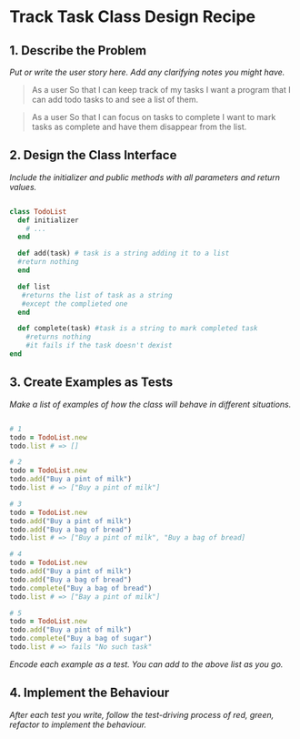 # Track Task Class Design Recipe

## 1. Describe the Problem

_Put or write the user story here. Add any clarifying notes you might have._

> As a user
> So that I can keep track of my tasks
> I want a program that I can add todo tasks to and see a list of them.

> As a user
> So that I can focus on tasks to complete
> I want to mark tasks as complete and have them disappear from the list.


## 2. Design the Class Interface

_Include the initializer and public methods with all parameters and return values._

```ruby

class TodoList
  def initializer 
    # ...
  end

  def add(task) # task is a string adding it to a list
  #return nothing   
  end

  def list
   #returns the list of task as a string 
   #except the complieted one 
  end

  def complete(task) #task is a string to mark completed task
    #returns nothing 
    #it fails if the task doesn't dexist
end

```

## 3. Create Examples as Tests

_Make a list of examples of how the class will behave in different situations._

```ruby

# 1
todo = TodoList.new
todo.list # => []

# 2
todo = TodoList.new
todo.add("Buy a pint of milk")
todo.list # => ["Buy a pint of milk"]

# 3
todo = TodoList.new
todo.add("Buy a pint of milk")
todo.add("Buy a bag of bread")
todo.list # => ["Buy a pint of milk", "Buy a bag of bread]

# 4
todo = TodoList.new
todo.add("Buy a pint of milk")
todo.add("Buy a bag of bread")
todo.complete("Buy a bag of bread")
todo.list # => ["Bay a pint of milk"]

# 5
todo = TodoList.new
todo.add("Buy a pint of milk")
todo.complete("Buy a bag of sugar")
todo.list # => fails "No such task"

```

_Encode each example as a test. You can add to the above list as you go._

## 4. Implement the Behaviour

_After each test you write, follow the test-driving process of red, green, refactor to implement the behaviour._